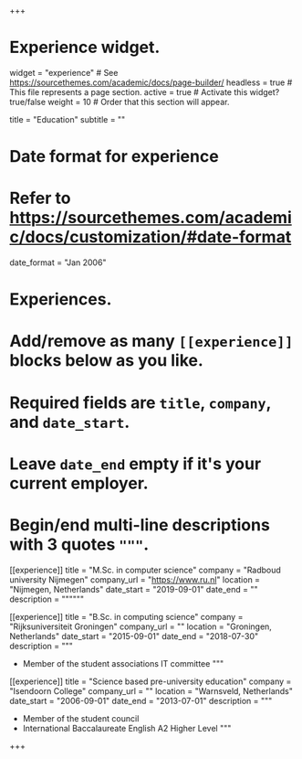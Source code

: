 +++
# Experience widget.
widget = "experience"  # See https://sourcethemes.com/academic/docs/page-builder/
headless = true  # This file represents a page section.
active = true  # Activate this widget? true/false
weight = 10  # Order that this section will appear.

title = "Education"
subtitle = ""

# Date format for experience
#   Refer to https://sourcethemes.com/academic/docs/customization/#date-format
date_format = "Jan 2006"

# Experiences.
#   Add/remove as many `[[experience]]` blocks below as you like.
#   Required fields are `title`, `company`, and `date_start`.
#   Leave `date_end` empty if it's your current employer.
#   Begin/end multi-line descriptions with 3 quotes `"""`.
[[experience]]
  title = "M.Sc. in computer science"
  company = "Radboud university Nijmegen"
  company_url = "https://www.ru.nl"
  location = "Nijmegen, Netherlands"
  date_start = "2019-09-01"
  date_end = ""
  description = """"""

[[experience]]
  title = "B.Sc. in computing science"
  company = "Rijksuniversiteit Groningen"
  company_url = ""
  location = "Groningen, Netherlands"
  date_start = "2015-09-01"
  date_end = "2018-07-30"
  description = """
  - Member of the student associations IT committee
  """
 
[[experience]]
  title = "Science based pre-university education"
  company = "Isendoorn College"
  company_url = ""
  location = "Warnsveld, Netherlands"
  date_start = "2006-09-01"
  date_end = "2013-07-01"
  description = """
  - Member of the student council
  - International Baccalaureate English A2 Higher Level
  """

+++
